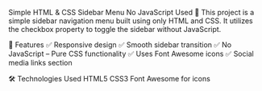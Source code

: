 Simple HTML & CSS Sidebar Menu
No JavaScript Used 🚀
This project is a simple sidebar navigation menu built using only HTML and CSS. It utilizes the checkbox property to toggle the sidebar without JavaScript.

📌 Features
✅ Responsive design
✅ Smooth sidebar transition
✅ No JavaScript – Pure CSS functionality
✅ Uses Font Awesome icons
✅ Social media links section

🛠️ Technologies Used
HTML5
CSS3
Font Awesome for icons
